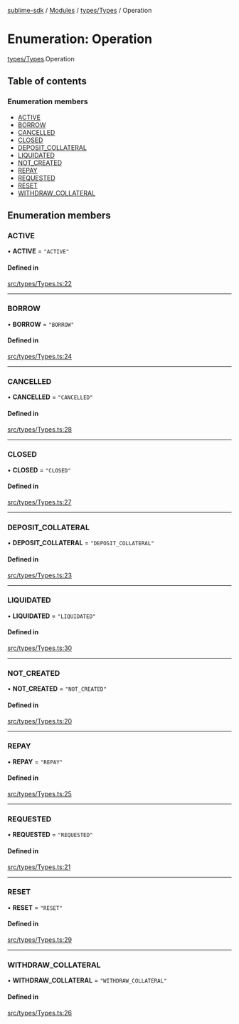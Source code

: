 [sublime-sdk](../README.md) / [Modules](../modules.md) / [types/Types](../modules/types_Types.md) / Operation

# Enumeration: Operation

[types/Types](../modules/types_Types.md).Operation

## Table of contents

### Enumeration members

- [ACTIVE](types_Types.Operation.md#active)
- [BORROW](types_Types.Operation.md#borrow)
- [CANCELLED](types_Types.Operation.md#cancelled)
- [CLOSED](types_Types.Operation.md#closed)
- [DEPOSIT\_COLLATERAL](types_Types.Operation.md#deposit_collateral)
- [LIQUIDATED](types_Types.Operation.md#liquidated)
- [NOT\_CREATED](types_Types.Operation.md#not_created)
- [REPAY](types_Types.Operation.md#repay)
- [REQUESTED](types_Types.Operation.md#requested)
- [RESET](types_Types.Operation.md#reset)
- [WITHDRAW\_COLLATERAL](types_Types.Operation.md#withdraw_collateral)

## Enumeration members

### ACTIVE

• **ACTIVE** = `"ACTIVE"`

#### Defined in

[src/types/Types.ts:22](https://github.com/sublime-finance/sublime-sdk/blob/c26eed8/src/types/Types.ts#L22)

___

### BORROW

• **BORROW** = `"BORROW"`

#### Defined in

[src/types/Types.ts:24](https://github.com/sublime-finance/sublime-sdk/blob/c26eed8/src/types/Types.ts#L24)

___

### CANCELLED

• **CANCELLED** = `"CANCELLED"`

#### Defined in

[src/types/Types.ts:28](https://github.com/sublime-finance/sublime-sdk/blob/c26eed8/src/types/Types.ts#L28)

___

### CLOSED

• **CLOSED** = `"CLOSED"`

#### Defined in

[src/types/Types.ts:27](https://github.com/sublime-finance/sublime-sdk/blob/c26eed8/src/types/Types.ts#L27)

___

### DEPOSIT\_COLLATERAL

• **DEPOSIT\_COLLATERAL** = `"DEPOSIT_COLLATERAL"`

#### Defined in

[src/types/Types.ts:23](https://github.com/sublime-finance/sublime-sdk/blob/c26eed8/src/types/Types.ts#L23)

___

### LIQUIDATED

• **LIQUIDATED** = `"LIQUIDATED"`

#### Defined in

[src/types/Types.ts:30](https://github.com/sublime-finance/sublime-sdk/blob/c26eed8/src/types/Types.ts#L30)

___

### NOT\_CREATED

• **NOT\_CREATED** = `"NOT_CREATED"`

#### Defined in

[src/types/Types.ts:20](https://github.com/sublime-finance/sublime-sdk/blob/c26eed8/src/types/Types.ts#L20)

___

### REPAY

• **REPAY** = `"REPAY"`

#### Defined in

[src/types/Types.ts:25](https://github.com/sublime-finance/sublime-sdk/blob/c26eed8/src/types/Types.ts#L25)

___

### REQUESTED

• **REQUESTED** = `"REQUESTED"`

#### Defined in

[src/types/Types.ts:21](https://github.com/sublime-finance/sublime-sdk/blob/c26eed8/src/types/Types.ts#L21)

___

### RESET

• **RESET** = `"RESET"`

#### Defined in

[src/types/Types.ts:29](https://github.com/sublime-finance/sublime-sdk/blob/c26eed8/src/types/Types.ts#L29)

___

### WITHDRAW\_COLLATERAL

• **WITHDRAW\_COLLATERAL** = `"WITHDRAW_COLLATERAL"`

#### Defined in

[src/types/Types.ts:26](https://github.com/sublime-finance/sublime-sdk/blob/c26eed8/src/types/Types.ts#L26)
